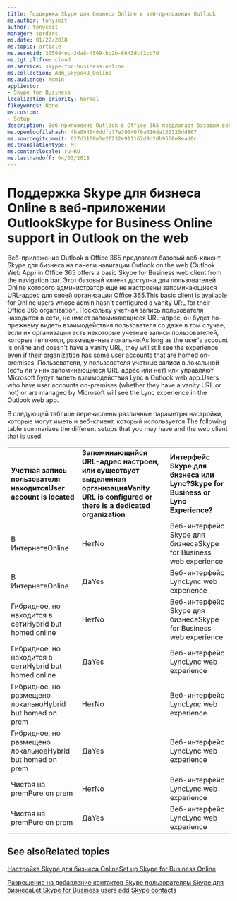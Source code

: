 ```yaml
---
title: Поддержка Skype для бизнеса Online в веб-приложении Outlook
ms.author: tonysmit
author: tonysmit
manager: serdars
ms.date: 01/22/2018
ms.topic: article
ms.assetid: 305984ec-3da8-4509-bb2b-6643dcf2cb7d
ms.tgt.pltfrm: cloud
ms.service: skype-for-business-online
ms.collection: Adm_Skype4B_Online
ms.audience: Admin
appliesto:
- Skype for Business
localization_priority: Normal
f1keywords: None
ms.custom:
- Setup
description: Веб-приложение Outlook в Office 365 предлагает базовый веб-клиент Skype для бизнеса на панели навигации. Этот базовый клиент доступна для пользователей Online которого администратор еще не настроены запоминающиеся URL-адрес для своей организации Office 365. Поскольку учетная запись пользователя находится в сети, не имеет запоминающиеся URL-адрес, он будет по-прежнему видеть взаимодействия пользователя со даже в том случае, если их организации есть некоторые учетные записи пользователей, которые являются, размещенные локально. Пользователи, у пользователя учетные записи в локальной (есть ли у них запоминающиеся URL-адрес или нет) или управляют Microsoft будут видеть взаимодействия Lync в Outlook web app.
ms.openlocfilehash: 4ba094640ddfb77e39640f6a610da150320dd867
ms.sourcegitcommit: 627d3108e3e2f232e911162d9d2db9558e8ead0c
ms.translationtype: MT
ms.contentlocale: ru-RU
ms.lasthandoff: 04/03/2018
---
```

# <a name="skype-for-business-online-support-in-outlook-on-the-web"></a><span data-ttu-id="4d4f0-106">Поддержка Skype для бизнеса Online в веб-приложении Outlook</span><span class="sxs-lookup"><span data-stu-id="4d4f0-106">Skype for Business Online support in Outlook on the web</span></span>

<span data-ttu-id="4d4f0-107">Веб-приложение Outlook в Office 365 предлагает базовый веб-клиент Skype для бизнеса на панели навигации.</span><span class="sxs-lookup"><span data-stu-id="4d4f0-107">Outlook on the web (Outlook Web App) in Office 365 offers a basic Skype for Business web client from the navigation bar.</span></span> <span data-ttu-id="4d4f0-108">Этот базовый клиент доступна для пользователей Online которого администратор еще не настроены запоминающиеся URL-адрес для своей организации Office 365.</span><span class="sxs-lookup"><span data-stu-id="4d4f0-108">This basic client is available for Online users whose admin hasn't configured a vanity URL for their Office 365 organization.</span></span> <span data-ttu-id="4d4f0-109">Поскольку учетная запись пользователя находится в сети, не имеет запоминающиеся URL-адрес, он будет по-прежнему видеть взаимодействия пользователя со даже в том случае, если их организации есть некоторые учетные записи пользователей, которые являются, размещенные локально.</span><span class="sxs-lookup"><span data-stu-id="4d4f0-109">As long as the user's account is online and doesn't have a vanity URL, they will still see the experience even if their organization has some user accounts that are homed on-premises.</span></span> <span data-ttu-id="4d4f0-110">Пользователи, у пользователя учетные записи в локальной (есть ли у них запоминающиеся URL-адрес или нет) или управляют Microsoft будут видеть взаимодействия Lync в Outlook web app.</span><span class="sxs-lookup"><span data-stu-id="4d4f0-110">Users who have user accounts on-premises (whether they have a vanity URL or not) or are managed by Microsoft will see the Lync experience in the Outlook web app.</span></span>
  
<span data-ttu-id="4d4f0-111">В следующей таблице перечислены различные параметры настройки, которые могут иметь и веб-клиент, который используется.</span><span class="sxs-lookup"><span data-stu-id="4d4f0-111">The following table summarizes the different setups that you may have and the web client that is used.</span></span>
  
||||
|:-----|:-----|:-----|
|<span data-ttu-id="4d4f0-112">**Учетная запись пользователя находится**</span><span class="sxs-lookup"><span data-stu-id="4d4f0-112">**User account is located**</span></span> <br/> |<span data-ttu-id="4d4f0-113">**Запоминающийся URL-адрес настроен, или существует выделенная организация**</span><span class="sxs-lookup"><span data-stu-id="4d4f0-113">**Vanity URL is configured or there is a dedicated organization**</span></span> <br/> |<span data-ttu-id="4d4f0-114">**Интерфейс Skype для бизнеса или Lync?**</span><span class="sxs-lookup"><span data-stu-id="4d4f0-114">**Skype for Business or Lync Experience?**</span></span> <br/> |
|<span data-ttu-id="4d4f0-115">В Интернете</span><span class="sxs-lookup"><span data-stu-id="4d4f0-115">Online</span></span>  <br/> |<span data-ttu-id="4d4f0-116">Нет</span><span class="sxs-lookup"><span data-stu-id="4d4f0-116">No</span></span>  <br/> |<span data-ttu-id="4d4f0-117">Веб-интерфейс Skype для бизнеса</span><span class="sxs-lookup"><span data-stu-id="4d4f0-117">Skype for Business web experience</span></span>  <br/> |
|<span data-ttu-id="4d4f0-118">В Интернете</span><span class="sxs-lookup"><span data-stu-id="4d4f0-118">Online</span></span>  <br/> |<span data-ttu-id="4d4f0-119">Да</span><span class="sxs-lookup"><span data-stu-id="4d4f0-119">Yes</span></span>  <br/> |<span data-ttu-id="4d4f0-120">Веб-интерфейс Lync</span><span class="sxs-lookup"><span data-stu-id="4d4f0-120">Lync web experience</span></span>  <br/> |
|<span data-ttu-id="4d4f0-121">Гибридное, но находится в сети</span><span class="sxs-lookup"><span data-stu-id="4d4f0-121">Hybrid but homed online</span></span>  <br/> |<span data-ttu-id="4d4f0-122">Нет</span><span class="sxs-lookup"><span data-stu-id="4d4f0-122">No</span></span>  <br/> |<span data-ttu-id="4d4f0-123">Веб-интерфейс Skype для бизнеса</span><span class="sxs-lookup"><span data-stu-id="4d4f0-123">Skype for Business web experience</span></span>  <br/> |
|<span data-ttu-id="4d4f0-124">Гибридное, но находится в сети</span><span class="sxs-lookup"><span data-stu-id="4d4f0-124">Hybrid but homed online</span></span>  <br/> |<span data-ttu-id="4d4f0-125">Да</span><span class="sxs-lookup"><span data-stu-id="4d4f0-125">Yes</span></span>  <br/> |<span data-ttu-id="4d4f0-126">Веб-интерфейс Lync</span><span class="sxs-lookup"><span data-stu-id="4d4f0-126">Lync web experience</span></span>  <br/> |
|<span data-ttu-id="4d4f0-127">Гибридное, но размещено локально</span><span class="sxs-lookup"><span data-stu-id="4d4f0-127">Hybrid but homed on prem</span></span>  <br/> |<span data-ttu-id="4d4f0-128">Нет</span><span class="sxs-lookup"><span data-stu-id="4d4f0-128">No</span></span>  <br/> |<span data-ttu-id="4d4f0-129">Веб-интерфейс Lync</span><span class="sxs-lookup"><span data-stu-id="4d4f0-129">Lync web experience</span></span>  <br/> |
|<span data-ttu-id="4d4f0-130">Гибридное, но размещено локальное</span><span class="sxs-lookup"><span data-stu-id="4d4f0-130">Hybrid but homed on prem</span></span>  <br/> |<span data-ttu-id="4d4f0-131">Да</span><span class="sxs-lookup"><span data-stu-id="4d4f0-131">Yes</span></span>  <br/> |<span data-ttu-id="4d4f0-132">Веб-интерфейс Lync</span><span class="sxs-lookup"><span data-stu-id="4d4f0-132">Lync web experience</span></span>  <br/> |
|<span data-ttu-id="4d4f0-133">Чистая на prem</span><span class="sxs-lookup"><span data-stu-id="4d4f0-133">Pure on prem</span></span>  <br/> |<span data-ttu-id="4d4f0-134">Нет</span><span class="sxs-lookup"><span data-stu-id="4d4f0-134">No</span></span>  <br/> |<span data-ttu-id="4d4f0-135">Веб-интерфейс Lync</span><span class="sxs-lookup"><span data-stu-id="4d4f0-135">Lync web experience</span></span>  <br/> |
|<span data-ttu-id="4d4f0-136">Чистая на prem</span><span class="sxs-lookup"><span data-stu-id="4d4f0-136">Pure on prem</span></span>  <br/> |<span data-ttu-id="4d4f0-137">Да</span><span class="sxs-lookup"><span data-stu-id="4d4f0-137">Yes</span></span>  <br/> |<span data-ttu-id="4d4f0-138">Веб-интерфейс Lync</span><span class="sxs-lookup"><span data-stu-id="4d4f0-138">Lync web experience</span></span>  <br/> |
   

## <a name="related-topics"></a><span data-ttu-id="4d4f0-139">See also</span><span class="sxs-lookup"><span data-stu-id="4d4f0-139">Related topics</span></span>
[<span data-ttu-id="4d4f0-140">Настройка Skype для бизнеса Online</span><span class="sxs-lookup"><span data-stu-id="4d4f0-140">Set up Skype for Business Online</span></span>](set-up-skype-for-business-online.md)

[<span data-ttu-id="4d4f0-141">Разрешение на добавление контактов Skype пользователям Skype для бизнеса</span><span class="sxs-lookup"><span data-stu-id="4d4f0-141">Let Skype for Business users add Skype contacts</span></span>](let-skype-for-business-users-add-skype-contacts.md)

  
 